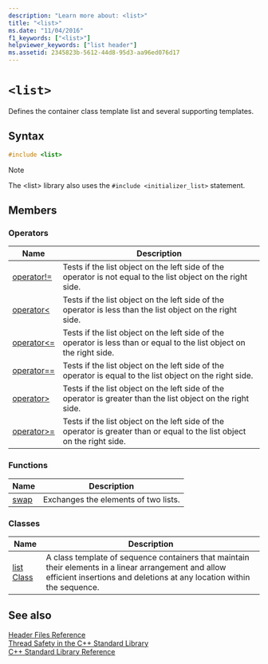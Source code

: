 ```yaml
---
description: "Learn more about: <list>"
title: "<list>"
ms.date: "11/04/2016"
f1_keywords: ["<list>"]
helpviewer_keywords: ["list header"]
ms.assetid: 2345823b-5612-44d8-95d3-aa96ed076d17
---
```

# `<list>`

Defines the container class template list and several supporting templates.

## Syntax

```cpp
#include <list>
```

> [!NOTE]
> The \<list> library also uses the `#include <initializer_list>` statement.

## Members

### Operators

|Name|Description|
|-|-|
|[operator!=](../standard-library/list-operators.md#op_neq)|Tests if the list object on the left side of the operator is not equal to the list object on the right side.|
|[operator<](../standard-library/list-operators.md#op_lt)|Tests if the list object on the left side of the operator is less than the list object on the right side.|
|[operator\<=](../standard-library/list-operators.md#op_gt_eq)|Tests if the list object on the left side of the operator is less than or equal to the list object on the right side.|
|[operator==](../standard-library/list-operators.md#op_eq_eq)|Tests if the list object on the left side of the operator is equal to the list object on the right side.|
|[operator>](../standard-library/list-operators.md#op_gt)|Tests if the list object on the left side of the operator is greater than the list object on the right side.|
|[operator>=](../standard-library/list-operators.md#op_gt_eq)|Tests if the list object on the left side of the operator is greater than or equal to the list object on the right side.|

### Functions

|Name|Description|
|-|-|
|[swap](../standard-library/list-functions.md#swap)|Exchanges the elements of two lists.|

### Classes

|Name|Description|
|-|-|
|[list Class](../standard-library/list-class.md)|A class template of sequence containers that maintain their elements in a linear arrangement and allow efficient insertions and deletions at any location within the sequence.|

## See also

[Header Files Reference](../standard-library/cpp-standard-library-header-files.md)\
[Thread Safety in the C++ Standard Library](../standard-library/thread-safety-in-the-cpp-standard-library.md)\
[C++ Standard Library Reference](../standard-library/cpp-standard-library-reference.md)
